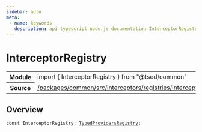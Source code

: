 ```yaml
---
sidebar: auto
meta:
 - name: keywords
   description: api typescript node.js documentation InterceptorRegistry decorator
---
```

# InterceptorRegistry <Badge text="Decorator" type="decorator"/>
<!-- Summary -->
<section class="symbol-info"><table class="is-full-width"><tbody><tr><th>Module</th><td><div class="lang-typescript"><span class="token keyword">import</span> { InterceptorRegistry }&nbsp;<span class="token keyword">from</span>&nbsp;<span class="token string">"@tsed/common"</span></div></td></tr><tr><th>Source</th><td><a href="https://github.com/Romakita/ts-express-decorators/blob/v4.31.4/packages/common/src/interceptors/registries/InterceptorRegistries.ts#L0-L0">/packages/common/src/interceptors/registries/InterceptorRegistries.ts</a></td></tr></tbody></table></section>

<!-- Overview -->
## Overview


<pre><code class="typescript-lang "><span class="token keyword">const</span> InterceptorRegistry<span class="token punctuation">:</span> <a href="/api/common/di/interfaces/TypedProvidersRegistry.html"><span class="token">TypedProvidersRegistry</span></a><span class="token punctuation">;</span></code></pre>